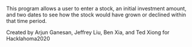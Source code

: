 This program allows a user to enter a stock, an initial investment amount, and two dates to see how the stock would have grown or declined within that time period. 

Created by Arjun Ganesan, Jeffrey Liu, Ben Xia, and Ted Xiong for Hacklahoma2020
